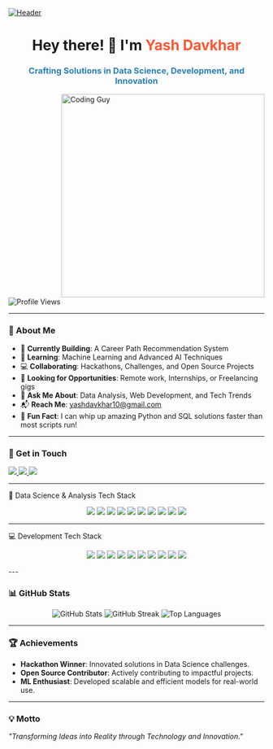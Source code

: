 [![Header](https://cdnb.artstation.com/p/assets/images/images/028/102/058/original/pixel-jeff-matrix-s.gif?1593487263)](https://github.com/yashdavkhar7020)
<h1 align="center">Hey there! 👋 I'm <span style="color: #FF5733;">Yash Davkhar</span></h1>
<h3 align="center" style="color: #2980B9;">Crafting Solutions in Data Science, Development, and Innovation</h3>

<img align="right" alt="Coding Guy" width="400" src="https://media.giphy.com/media/qgQUggAC3Pfv687qPC/giphy.gif">

<p align="left"> <img src="https://komarev.com/ghpvc/?username=yashdavkhar7020&label=Profile%20Views&color=0E75B6&style=flat-square" alt="Profile Views" /> </p>

---

### 🚀 About Me
- 🔭 **Currently Building**: A Career Path Recommendation System  
- 🌱 **Learning**: Machine Learning and Advanced AI Techniques  
- 💻 **Collaborating**: Hackathons, Challenges, and Open Source Projects  
- 🤝 **Looking for Opportunities**: Remote work, Internships, or Freelancing gigs  
- 🧠 **Ask Me About**: Data Analysis, Web Development, and Tech Trends  
- 📬 **Reach Me**: yashdavkhar10@gmail.com  
- 🎯 **Fun Fact**: I can whip up amazing Python and SQL solutions faster than most scripts run!  

---

### 🔗 Get in Touch
<p align="left">
  <a href="https://twitter.com/yashdavkhar10" target="_blank">
    <img src="https://img.shields.io/badge/Twitter-%231DA1F2.svg?&style=for-the-badge&logo=twitter&logoColor=white" />
  </a>
  <a href="https://linkedin.com/in/yash-davkhar" target="_blank">
    <img src="https://img.shields.io/badge/LinkedIn-%230077B5.svg?&style=for-the-badge&logo=linkedin&logoColor=white" />
  </a>
  <a href="https://www.leetcode.com/yashdavkhar" target="_blank">
    <img src="https://img.shields.io/badge/LeetCode-%23FFA116.svg?&style=for-the-badge&logo=leetcode&logoColor=white" />
  </a>
</p>

---

🧠 Data Science & Analysis Tech Stack
<p align="center"> <img src="https://img.shields.io/badge/Python-%233776AB.svg?style=for-the-badge&logo=python&logoColor=white" /> <img src="https://img.shields.io/badge/SQL-%23276D99.svg?style=for-the-badge&logo=mysql&logoColor=white" /> <img src="https://img.shields.io/badge/Pandas-%23150458.svg?style=for-the-badge&logo=pandas&logoColor=white" /> <img src="https://img.shields.io/badge/Numpy-%23013243.svg?style=for-the-badge&logo=numpy&logoColor=white" /> <img src="https://img.shields.io/badge/Matplotlib-%23E24A33.svg?style=for-the-badge&logo=matplotlib&logoColor=white" /> <img src="https://img.shields.io/badge/Seaborn-%23FF6347.svg?style=for-the-badge&logo=seaborn&logoColor=white" /> <img src="https://img.shields.io/badge/Scikit-learn-%23F7931E.svg?style=for-the-badge&logo=scikit-learn&logoColor=white" /> <img src="https://img.shields.io/badge/TensorFlow-%23FF6F00.svg?style=for-the-badge&logo=tensorflow&logoColor=white" /> <img src="https://img.shields.io/badge/Keras-%23D00000.svg?style=for-the-badge&logo=keras&logoColor=white" /> <img src="https://img.shields.io/badge/PowerBI-%23F2C811.svg?style=for-the-badge&logo=powerbi&logoColor=white" /> </p>

---
💻 Development Tech Stack
<p align="center"> <img src="https://img.shields.io/badge/JavaScript-%23F7DF1E.svg?style=for-the-badge&logo=javascript&logoColor=black" /> <img src="https://img.shields.io/badge/HTML-%23E34F26.svg?style=for-the-badge&logo=html5&logoColor=white" /> <img src="https://img.shields.io/badge/CSS-%231572B6.svg?style=for-the-badge&logo=css3&logoColor=white" /> <img src="https://img.shields.io/badge/React-%2361DAFB.svg?style=for-the-badge&logo=react&logoColor=black" /> <img src="https://img.shields.io/badge/Node.js-%23339933.svg?style=for-the-badge&logo=node.js&logoColor=white" /> <img src="https://img.shields.io/badge/Express-%23404d59.svg?style=for-the-badge&logo=express&logoColor=white" /> <img src="https://img.shields.io/badge/MySQL-%2300758F.svg?style=for-the-badge&logo=mysql&logoColor=white" /> <img src="https://img.shields.io/badge/MongoDB-%2347A248.svg?style=for-the-badge&logo=mongodb&logoColor=white" /> <img src="https://img.shields.io/badge/Bootstrap-%237952B3.svg?style=for-the-badge&logo=bootstrap&logoColor=white" /> <img src="https://img.shields.io/badge/AWS-%23232F3E.svg?style=for-the-badge&logo=amazon-aws&logoColor=white" /> </p>
---

### 📊 GitHub Stats
<p align="center">
  <img src="https://github-readme-stats.vercel.app/api?username=yashdavkhar7020&show_icons=true&theme=radical" alt="GitHub Stats" />
  <img src="https://github-readme-streak-stats.herokuapp.com/?user=yashdavkhar7020&theme=radical" alt="GitHub Streak" />
  <img src="https://github-readme-stats.vercel.app/api/top-langs/?username=yashdavkhar7020&layout=compact&theme=radical" alt="Top Languages" />
</p>

---

### 🏆 Achievements
- **Hackathon Winner**: Innovated solutions in Data Science challenges.
- **Open Source Contributor**: Actively contributing to impactful projects.
- **ML Enthusiast**: Developed scalable and efficient models for real-world use.

---

### 💡 Motto
_"Transforming Ideas into Reality through Technology and Innovation."_  
